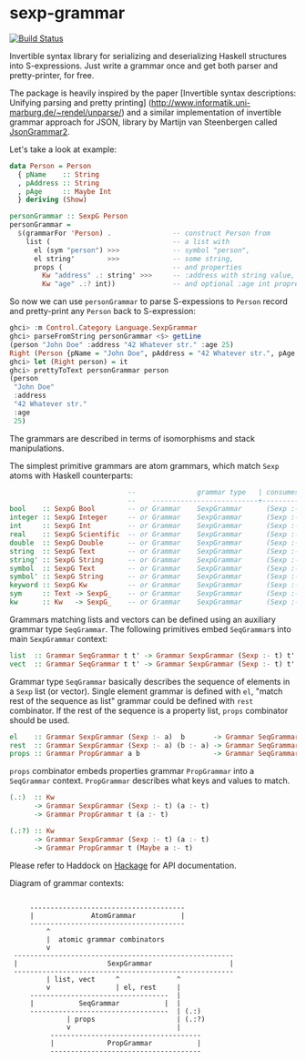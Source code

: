 sexp-grammar
============

[![Build Status](https://travis-ci.org/esmolanka/sexp-grammar.svg?branch=master)](https://travis-ci.org/esmolanka/sexp-grammar)

Invertible syntax library for serializing and deserializing Haskell
structures into S-expressions. Just write a grammar once and get
both parser and pretty-printer, for free.

The package is heavily inspired by the paper
[Invertible syntax descriptions: Unifying parsing and pretty printing]
(http://www.informatik.uni-marburg.de/~rendel/unparse/) and a similar
implementation of invertible grammar approach for JSON, library by
Martijn van Steenbergen called
[JsonGrammar2](https://github.com/MedeaMelana/JsonGrammar2).

Let's take a look at example:

```haskell
data Person = Person
  { pName    :: String
  , pAddress :: String
  , pAge     :: Maybe Int
  } deriving (Show)

personGrammar :: SexpG Person
personGrammar =
  $(grammarFor 'Person) .               -- construct Person from
    list (                              -- a list with
      el (sym "person") >>>             -- symbol "person",
      el string'        >>>             -- some string,
      props (                           -- and properties
        Kw "address" .: string' >>>     -- :address with string value,
        Kw "age" .:? int))              -- and optional :age int proprety
```

So now we can use `personGrammar` to parse S-expessions to `Person`
record and pretty-print any `Person` back to S-expression:

```haskell
ghci> :m Control.Category Language.SexpGrammar
ghci> parseFromString personGrammar <$> getLine
(person "John Doe" :address "42 Whatever str." :age 25)
Right (Person {pName = "John Doe", pAddress = "42 Whatever str.", pAge = Just 25})
ghci> let (Right person) = it
ghci> prettyToText personGrammar person
(person
 "John Doe"
 :address
 "42 Whatever str."
 :age
 25)
```

The grammars are described in terms of isomorphisms and stack
manipulations.

The simplest primitive grammars are atom grammars, which match `Sexp`
atoms with Haskell counterparts:

```haskell
                             --               grammar type   | consumes     | produces
                             --    --------------------------+--------------+-------------------
bool    :: SexpG Bool        -- or Grammar    SexpGrammar      (Sexp :- t)    (Bool       :- t)
integer :: SexpG Integer     -- or Grammar    SexpGrammar      (Sexp :- t)    (Integer    :- t)
int     :: SexpG Int         -- or Grammar    SexpGrammar      (Sexp :- t)    (Int        :- t)
real    :: SexpG Scientific  -- or Grammar    SexpGrammar      (Sexp :- t)    (Scientific :- t)
double  :: SexpG Double      -- or Grammar    SexpGrammar      (Sexp :- t)    (Double     :- t)
string  :: SexpG Text        -- or Grammar    SexpGrammar      (Sexp :- t)    (Text       :- t)
string' :: SexpG String      -- or Grammar    SexpGrammar      (Sexp :- t)    (String     :- t)
symbol  :: SexpG Text        -- or Grammar    SexpGrammar      (Sexp :- t)    (Text       :- t)
symbol' :: SexpG String      -- or Grammar    SexpGrammar      (Sexp :- t)    (String     :- t)
keyword :: SexpG Kw          -- or Grammar    SexpGrammar      (Sexp :- t)    (Kw         :- t)
sym     :: Text -> SexpG_    -- or Grammar    SexpGrammar      (Sexp :- t)    t
kw      :: Kw   -> SexpG_    -- or Grammar    SexpGrammar      (Sexp :- t)    t
```

Grammars matching lists and vectors can be defined using an auxiliary
grammar type `SeqGrammar`. The following primitives embed
`SeqGrammar`s into main `SexpGrammar` context:

```haskell
list  :: Grammar SeqGrammar t t' -> Grammar SexpGrammar (Sexp :- t) t'
vect  :: Grammar SeqGrammar t t' -> Grammar SexpGrammar (Sexp :- t) t'
```

Grammar type `SeqGrammar` basically describes the sequence of elements
in a `Sexp` list (or vector). Single element grammar is defined with
`el`, "match rest of the sequence as list" grammar could be defined
with `rest` combinator. If the rest of the sequence is a property
list, `props` combinator should be used.

```haskell
el    :: Grammar SexpGrammar (Sexp :- a)  b       -> Grammar SeqGrammar a b
rest  :: Grammar SexpGrammar (Sexp :- a) (b :- a) -> Grammar SeqGrammar a ([b] :- a)
props :: Grammar PropGrammar a b                  -> Grammar SeqGrammar a b
```

`props` combinator embeds properties grammar `PropGrammar` into a
`SeqGrammar` context. `PropGrammar` describes what keys and values to
match.

```haskell
(.:)  :: Kw
      -> Grammar SexpGrammar (Sexp :- t) (a :- t)
      -> Grammar PropGrammar t (a :- t)

(.:?) :: Kw
      -> Grammar SexpGrammar (Sexp :- t) (a :- t)
      -> Grammar PropGrammar t (Maybe a :- t)
```

Please refer to Haddock on [Hackage](http://hackage.haskell.org/package/sexp-grammar)
for API documentation.

Diagram of grammar contexts:

```

     --------------------------------------
     |              AtomGrammar           |
     --------------------------------------
         ^
         |  atomic grammar combinators
         v
 ------------------------------------------------------
 |                      SexpGrammar                   |
 ------------------------------------------------------
         | list, vect     ^              ^
         v                | el, rest     |
     ----------------------------------  |
     |           SeqGrammar           |  |
     ----------------------------------  | (.:)
              | props                    | (.:?)
              v                          |
          -------------------------------------
          |             PropGrammar           |
          -------------------------------------

```
